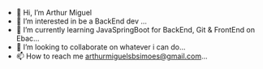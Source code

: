 - 👋 Hi, I’m Arthur Miguel 
- 👀 I’m interested in be a BackEnd dev ...
- 🌱 I’m currently learning JavaSpringBoot for BackEnd, Git & FrontEnd on Ebac...
- 💞️ I’m looking to collaborate on whatever i can do...
- 📫 How to reach me arthurmiguelsbsimoes@gmail.com...

<!---
ruhtraleugim/ruhtraleugim is a ✨ special ✨ repository because its `README.md` (this file) appears on your GitHub profile.
You can click the Preview link to take a look at your changes.
--->
